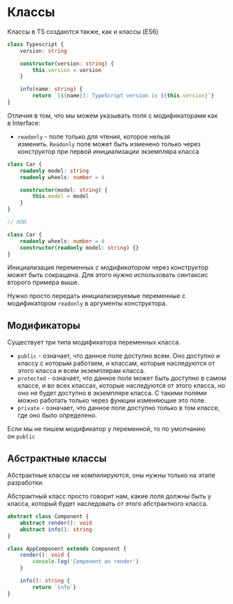 # Классы

Классы в TS создаются также, как и классы (ES6)

```ts
class Typescript {
	version: string

	constructor(version: string) {
		this.version = version
	}

	info(name: string) {
		return `[${name}]: TypeScript version is ${this.version}`}
}
```

Отличия в том, что мы можем указывать поля с модификаторами как в Interface:

- `readonly` - поле только для чтения, которое нельзя изменить. `Readonly` поле может быть изменено только через конструктор при первой инициализации экземпляра класса

```ts
class Car {
	readonly model: string
	readonly wheels: number = 4

	constructor(model: string) {
		this.model = model
	}
}

// ИЛИ

class Car {
	readonly wheels: number = 4
	constructor(readonly model: string) {}
}
```

Инициализация переменных _с модификатором_ через конструктор может быть сокращена. Для этого нужно использовать синтаксис второго примера выше.

Нужно просто передать инициализируемые переменные с модификатором `readonly` в аргументы конструктора.

## Модификаторы

Существует три типа модификатора переменных класса.

- `public` - означает, что данное поле доступно всем. Оно доступно и классу с которым работаем, и классам, которые наследуются от этого класса и всем экземплярам класса.
- `protected` - означает, что данное поле может быть доступно в самом классе, и во всех классах, которые наследуются от этого класса, но оно не будет доступно в экземпляре класса. С такими полями можно работать только через функции изменяющие это поле.
- `private` - означает, что данное поле доступно только в том классе, где оно было определено.

Если мы не пишем модификатор у переменной, то по умолчанию он `public`

## Абстрактные классы

Абстрактные классы не компилируются, оны нужны только на этапе разработки.

Абстрактный класс просто говорит нам, какие поля должны быть у класса, который будет наследовать от этого абстрактного класса.

```ts
abstract class Component {
	abstract render(): void
	abstract info(): string
}

class AppComponent extends Component {
	render(): void {
		console.log('Component on render')
	}

	info(): string {
		return `info`}
}
```